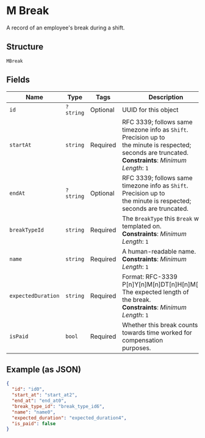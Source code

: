 
# M Break

A record of an employee's break during a shift.

## Structure

`MBreak`

## Fields

| Name | Type | Tags | Description | Getter | Setter |
|  --- | --- | --- | --- | --- | --- |
| `id` | `?string` | Optional | UUID for this object | getId(): ?string | setId(?string id): void |
| `startAt` | `string` | Required | RFC 3339; follows same timezone info as `Shift`. Precision up to<br>the minute is respected; seconds are truncated.<br>**Constraints**: *Minimum Length*: `1` | getStartAt(): string | setStartAt(string startAt): void |
| `endAt` | `?string` | Optional | RFC 3339; follows same timezone info as `Shift`. Precision up to<br>the minute is respected; seconds are truncated. | getEndAt(): ?string | setEndAt(?string endAt): void |
| `breakTypeId` | `string` | Required | The `BreakType` this `Break` was templated on.<br>**Constraints**: *Minimum Length*: `1` | getBreakTypeId(): string | setBreakTypeId(string breakTypeId): void |
| `name` | `string` | Required | A human-readable name.<br>**Constraints**: *Minimum Length*: `1` | getName(): string | setName(string name): void |
| `expectedDuration` | `string` | Required | Format: RFC-3339 P[n]Y[n]M[n]DT[n]H[n]M[n]S. The expected length of<br>the break.<br>**Constraints**: *Minimum Length*: `1` | getExpectedDuration(): string | setExpectedDuration(string expectedDuration): void |
| `isPaid` | `bool` | Required | Whether this break counts towards time worked for compensation<br>purposes. | getIsPaid(): bool | setIsPaid(bool isPaid): void |

## Example (as JSON)

```json
{
  "id": "id0",
  "start_at": "start_at2",
  "end_at": "end_at0",
  "break_type_id": "break_type_id6",
  "name": "name0",
  "expected_duration": "expected_duration4",
  "is_paid": false
}
```

